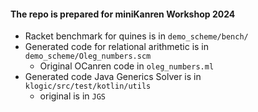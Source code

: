 

#### The repo is prepared for miniKanren Workshop 2024


* Racket benchmark for quines is in `demo_scheme/bench/`
* Generated code for relational arithmetic is in `demo_scheme/Oleg_numbers.scm`
  * Original OCanren code in `oleg_numbers.ml`
* Generated code Java Generics Solver is in `klogic/src/test/kotlin/utils`
  * original is in `JGS`

